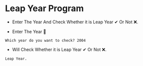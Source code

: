 # Leap Year Program
- Enter The Year And Check Whether it is Leap Year ✔ Or Not ❌.

- Enter The Year 🔽
 ```
Which year do you want to check? 2004
 ```

- Will Check Whether it is Leap Year ✔ Or Not ❌.
 ```
Leap Year. 
 ```
